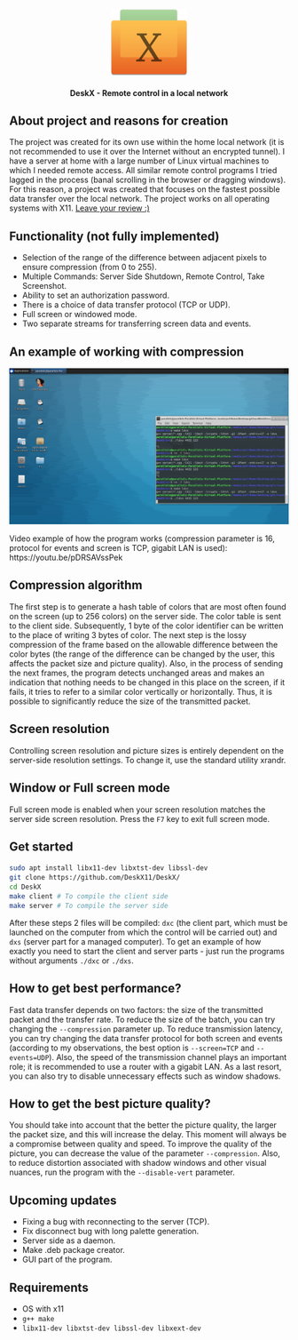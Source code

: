<p align="center"><img height="120px" src="./info/logo.png"></p>
<h4 align="center">DeskX - Remote control in a local network</h4>

## About project and reasons for creation

The project was created for its own use within the home local network (it is not recommended to use it over the Internet without an encrypted tunnel). I have a server at home with a large number of Linux virtual machines to which I needed remote access. All similar remote control programs I tried lagged in the process (banal scrolling in the browser or dragging windows). For this reason, a project was created that focuses on the fastest possible data transfer over the local network. The project works on all operating systems with X11. [Leave your review :)](https://github.com/DeskX11/DeskX/discussions/4)

## Functionality (not fully implemented)

- Selection of the range of the difference between adjacent pixels to ensure compression (from 0 to 255).
- Multiple Commands: Server Side Shutdown, Remote Control, Take Screenshot.
- Ability to set an authorization password.
- There is a choice of data transfer protocol (TCP or UDP).
- Full screen or windowed mode.
- Two separate streams for transferring screen data and events.

## An example of working with compression

<p align="center"><img src="./info/example.png"></p>
Video example of how the program works (compression parameter is 16, protocol for events and screen is TCP, gigabit LAN is used): https://youtu.be/pDRSAVssPek

## Compression algorithm

The first step is to generate a hash table of colors that are most often found on the screen (up to 256 colors) on the server side. The color table is sent to the client side. Subsequently, 1 byte of the color identifier can be written to the place of writing 3 bytes of color. The next step is the lossy compression of the frame based on the allowable difference between the color bytes (the range of the difference can be changed by the user, this affects the packet size and picture quality). Also, in the process of sending the next frames, the program detects unchanged areas and makes an indication that nothing needs to be changed in this place on the screen, if it fails, it tries to refer to a similar color vertically or horizontally. Thus, it is possible to significantly reduce the size of the transmitted packet.

## Screen resolution

Controlling screen resolution and picture sizes is entirely dependent on the server-side resolution settings. To change it, use the standard utility xrandr.

## Window or Full screen mode

Full screen mode is enabled when your screen resolution matches the server side screen resolution. Press the `F7` key to exit full screen mode.

## Get started

```bash
sudo apt install libx11-dev libxtst-dev libssl-dev
git clone https://github.com/DeskX11/DeskX/
cd DeskX
make client # To compile the client side
make server # To compile the server side
```
After these steps 2 files will be compiled: `dxc` (the client part, which must be launched on the computer from which the control will be carried out) and `dxs` (server part for a managed computer). To get an example of how exactly you need to start the client and server parts - just run the programs without arguments `./dxc` or `./dxs`.

## How to get best performance?

Fast data transfer depends on two factors: the size of the transmitted packet and the transfer rate. To reduce the size of the batch, you can try changing the `--compression` parameter up. To reduce transmission latency, you can try changing the data transfer protocol for both screen and events (according to my observations, the best option is `--screen=TCP` and `--events=UDP`). Also, the speed of the transmission channel plays an important role; it is recommended to use a router with a gigabit LAN. As a last resort, you can also try to disable unnecessary effects such as window shadows.

## How to get the best picture quality?

You should take into account that the better the picture quality, the larger the packet size, and this will increase the delay. This moment will always be a compromise between quality and speed. To improve the quality of the picture, you can decrease the value of the parameter `--compression`. Also, to reduce distortion associated with shadow windows and other visual nuances, run the program with the `--disable-vert` parameter.

## Upcoming updates

- Fixing a bug with reconnecting to the server (TCP).
- Fix disconnect bug with long palette generation.
- Server side as a daemon.
- Make .deb package creator.
- GUI part of the program.

## Requirements

- OS with x11
- `g++ make`
- `libx11-dev libxtst-dev libssl-dev libxext-dev`
